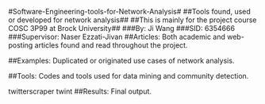 #Software-Engineering-tools-for-Network-Analysis#
##Tools found, used or developed for network analysis##
##This is mainly for the project course COSC 3P99 at Brock University##
###By: Ji Wang
###SID: 6354666
###Supervisor: Naser Ezzati-Jivan
##Articles:
Both academic and web-posting articles found and read throughout the project.

##Examples:
Duplicated or originated use cases of network analysis.

##Tools:
Codes and tools used for data mining and community detection.

twitterscraper
twint
##Results:
Final output.
